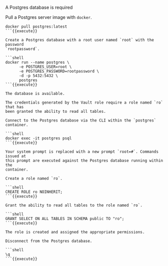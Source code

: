 A Postgres database is required

Pull a Postgres server image with `docker`.

```shell
docker pull postgres:latest
```{{execute}}

Create a Postgres database with a root user named `root` with the password
`rootpassword`.

```shell
docker run --name postgres \
      -e POSTGRES_USER=root \
      -e POSTGRES_PASSWORD=rootpassword \
      -d -p 5432:5432 \
      postgres
```{{execute}}

The database is available.

The credentials generated by the Vault role require a role named `ro` that has
been granted the ability to read all tables.

Connect to the Postgres database via the CLI within the `postgres` container.

```shell
docker exec -it postgres psql
```{{execute}}

Your system prompt is replaced with a new prompt `root=#`. Commands issued at
this prompt are executed against the Postgres database running within the
container.

Create a role named `ro`.

```shell
CREATE ROLE ro NOINHERIT;
```{{execute}}

Grant the ability to read all tables to the role named `ro`.

```shell
GRANT SELECT ON ALL TABLES IN SCHEMA public TO "ro";
```{{execute}}

The role is created and assigned the appropriate permissions.

Disconnect from the Postgres database.

```shell
\q
```{{execute}}
